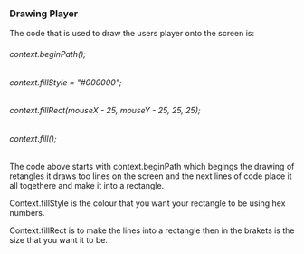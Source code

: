 ### Drawing Player

The code that is used to draw the users player onto the screen is:

  ###### context.beginPath();
  ###### context.fillStyle = "#000000";
  ###### context.fillRect(mouseX - 25, mouseY - 25, 25, 25); 
  ###### context.fill();
        
The code above starts with context.beginPath which begings the drawing of retangles it draws too lines on the screen and the
next lines of code place it all togethere and make it into a rectangle.

Context.fillStyle is the colour that you want your rectangle to be using hex numbers.

Context.fillRect is to make the lines into a rectangle then in the brakets is the size that you want it to be.
